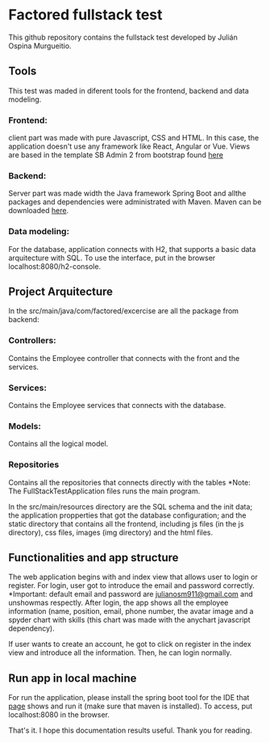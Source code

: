# Factored fullstack test

This github repository contains the fullstack test developed by Julián Ospina Murgueitio.

## Tools
This test was maded in diferent tools for the frontend, backend and data modeling.

### Frontend: 
client part was made with pure Javascript, CSS and HTML. In this case, the application doesn't use any framework like React, Angular or Vue. Views are
based in the template SB Admin 2 from bootstrap found [here](https://startbootstrap.com/theme/sb-admin-2)

### Backend:

Server part was made width the Java framework Spring Boot and allthe packages and dependencies were administrated with Maven. Maven can be
downloaded [here](https://maven.apache.org/download.cgi).

### Data modeling:

For the database, application connects with H2, that supports a basic data arquitecture with SQL. To use the interface, put in the browser localhost:8080/h2-console.

## Project Arquitecture

In the src/main/java/com/factored/excercise are all the package from backend:

### Controllers:
Contains the Employee controller that connects with the front and the services.
### Services:
Contains the Employee services that connects with the database.
### Models:
Contains all the logical model.
### Repositories
Contains all the repositories that connects directly with the tables
*Note: The FullStackTestApplication files runs the main program.

In the src/main/resources directory are the SQL schema and the init data; the application propperties that got the database configuration; and
the static directory that contains all the frontend, including js files (in the js directory), css files, images (img directory) and the html files.

## Functionalities and app structure

The web application begins with and index view that allows user to login or register. For login, user got to introduce the email and password correctly.
*Important: default email and password are julianosm911@gmail.com and unshowmas respectly. After login, the app shows all the employee information (name,
position, email, phone number, the avatar image and a spyder chart with skills (this chart was made with the anychart javascript dependency). 

If user wants to create an account, he got to click on register in the index view and introduce all the information. Then, he can login normally.

## Run app in local machine

For run the application, please install the spring boot tool for the IDE that [page](https://spring.io/tools) shows and run it (make sure that maven is installed). To access, put localhost:8080 in the browser.

That's it. I hope this documentation results useful. Thank you for reading.
